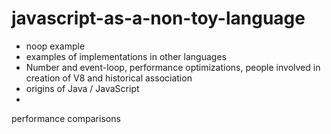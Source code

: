 # javascript-as-a-non-toy-language

 - noop example
 - examples of implementations in other languages
 - Number and event-loop, performance optimizations, people involved in creation of V8 and historical association
 - origins of Java / JavaScript
 - 
 
performance comparisons
